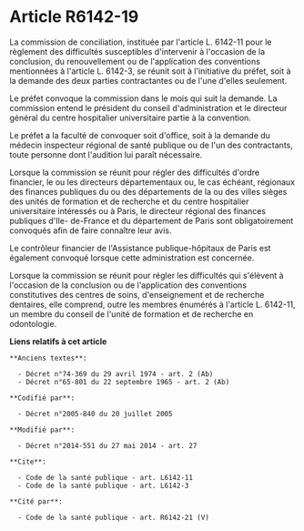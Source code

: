 # Article R6142-19

La commission de conciliation, instituée par l'article L. 6142-11 pour le règlement des difficultés susceptibles d'intervenir
à l'occasion de la conclusion, du renouvellement ou de l'application des conventions mentionnées à l'article L. 6142-3, se
réunit soit à l'initiative du préfet, soit à la demande des deux parties contractantes ou de l'une d'elles seulement. 

Le préfet convoque la commission dans le mois qui suit la demande. La commission entend le président du conseil
d'administration et le directeur général du centre hospitalier universitaire partie à la convention. 

Le préfet a la faculté de convoquer soit d'office, soit à la demande du médecin inspecteur régional de santé publique ou de
l'un des contractants, toute personne dont l'audition lui paraît nécessaire. 

Lorsque la commission se réunit pour régler des difficultés d'ordre financier, le ou les directeurs départementaux ou, le cas
échéant, régionaux des finances publiques du ou des départements de la ou des villes sièges des unités de formation et de
recherche et du centre hospitalier universitaire intéressés ou à Paris, le directeur régional des finances publiques d'Ile-
de-France et du département de Paris sont obligatoirement convoqués afin de faire connaître leur avis. 

Le contrôleur financier de l'Assistance publique-hôpitaux de Paris est également convoqué lorsque cette administration est
concernée. 

Lorsque la commission se réunit pour régler les difficultés qui s'élèvent à l'occasion de la conclusion ou de l'application
des conventions constitutives des centres de soins, d'enseignement et de recherche dentaires, elle comprend, outre les
membres énumérés à l'article L. 6142-11, un membre du conseil de l'unité de formation et de recherche en odontologie.

**Liens relatifs à cet article**

	**Anciens textes**:

	  - Décret n°74-369 du 29 avril 1974 - art. 2 (Ab)
	  - Décret n°65-801 du 22 septembre 1965 - art. 2 (Ab)

	**Codifié par**:

	  - Décret n°2005-840 du 20 juillet 2005

	**Modifié par**:

	  - Décret n°2014-551 du 27 mai 2014 - art. 27

	**Cite**:

	  - Code de la santé publique - art. L6142-11
	  - Code de la santé publique - art. L6142-3

	**Cité par**:

	  - Code de la santé publique - art. R6142-21 (V)
